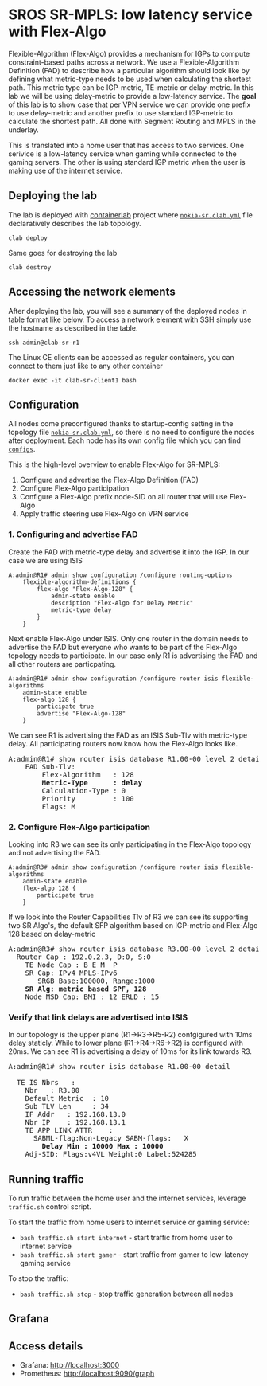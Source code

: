 # SROS SR-MPLS: low latency service with Flex-Algo
Flexible-Algorithm (Flex-Algo) provides a mechanism for IGPs to compute constraint-based paths across a network. We use a Flexible-Algorithm Definition (FAD) to describe how a particular algorithm should look like by defining what metric-type needs to be used when calculating the shortest path. This metric type can be IGP-metric, TE-metric or delay-metric. In this lab we will be using delay-metric to provide a low-latency service. The **goal** of this lab is to show case that per VPN service we can provide one prefix to use delay-metric and another prefix to use standard IGP-metric to calculate the shortest path. All done with Segment Routing and MPLS in the underlay.

This is translated into a home user that has access to two services. One serivice is a low-latency service when gaming while connected to the gaming servers. The other is using standard IGP metric when the user is making use of the internet service.

## Deploying the lab
The lab is deployed with [containerlab](https://containerlab.dev/) project where [`nokia-sr.clab.yml`](https://github.com/srl-labs/nokia-segment-routing-lab/blob/master/nokia-sr.clab.yml) file declaratively describes the lab topology.
```
clab deploy
```
Same goes for destroying the lab
```
clab destroy
```

## Accessing the network elements
After deploying the lab, you will see a summary of the deployed nodes in table format like below. To access a network element with SSH simply use the hostname as described in the table.
```
ssh admin@clab-sr-r1
```
The Linux CE clients can be accessed as regular containers, you can connect to them just like to any other container
```
docker exec -it clab-sr-client1 bash
```

## Configuration
All nodes come preconfigured thanks to startup-config setting in the topology file [`nokia-sr.clab.yml`](nokia-sr.clab.yml), so there is no need to configure the nodes after deployment. Each node has its own config file which you can find [`configs`](/configs). 

This is the high-level overview to enable Flex-Algo for SR-MPLS:

1. Configure and advertise the Flex-Algo Definition (FAD)
2. Configure Flex-Algo participation
3. Configure a Flex-Algo prefix node-SID on all router that will use Flex-Algo
4. Apply traffic steering use Flex-Algo on VPN service

### 1. Configuring and advertise FAD
Create the FAD with metric-type delay and advertise it into the IGP. In our case we are using ISIS
```
A:admin@R1# admin show configuration /configure routing-options
    flexible-algorithm-definitions {
        flex-algo "Flex-Algo-128" {
            admin-state enable
            description "Flex-Algo for Delay Metric"
            metric-type delay
        }
    }
```
Next enable Flex-Algo under ISIS. Only one router in the domain needs to advertise the FAD but everyone who wants to be part of the Flex-Algo topology needs to participate. In our case only R1 is advertising the FAD and all other routers are particpating.
```
A:admin@R1# admin show configuration /configure router isis flexible-algorithms
    admin-state enable
    flex-algo 128 {
        participate true
        advertise "Flex-Algo-128"
    }

```
We can see R1 is advertising the FAD as an ISIS Sub-Tlv with metric-type delay. All participating routers now know how the Flex-Algo looks like.
<pre>
A:admin@R1# show router isis database R1.00-00 level 2 detail | match "FAD Sub-Tlv" post-lines 5
    FAD Sub-Tlv:
        Flex-Algorithm   : 128
        <b>Metric-Type      : delay</b>
        Calculation-Type : 0
        Priority         : 100
        Flags: M
</pre>
### 2. Configure Flex-Algo participation
Looking into R3 we can see its only participating in the Flex-Algo topology and not advertising the FAD.
```
A:admin@R3# admin show configuration /configure router isis flexible-algorithms
    admin-state enable
    flex-algo 128 {
        participate true
    }
```
If we look into the Router Capabilities Tlv of R3 we can see its supporting two SR Algo's, the default SFP algorithm based on IGP-metric and Flex-Algo 128 based on delay-metric
<pre>
A:admin@R3# show router isis database R3.00-00 level 2 detail | match "Router Cap" post-lines 5
  Router Cap : 192.0.2.3, D:0, S:0
    TE Node Cap : B E M  P
    SR Cap: IPv4 MPLS-IPv6
       SRGB Base:100000, Range:1000
    <b>SR Alg: metric based SPF, 128</b>
    Node MSD Cap: BMI : 12 ERLD : 15
</pre>

### Verify that link delays are advertised into ISIS
In our topology is the upper plane (R1->R3->R5-R2) confgigured with 10ms delay staticly. While to lower plane (R1->R4->R6->R2) is configured with 20ms. We can see R1 is advertising a delay of 10ms for its link towards R3.
<pre>
A:admin@R1# show router isis database R1.00-00 detail
<snipp>
  TE IS Nbrs   :
    Nbr   : R3.00
    Default Metric  : 10
    Sub TLV Len     : 34
    IF Addr   : 192.168.13.0
    Nbr IP    : 192.168.13.1
    TE APP LINK ATTR    :
      SABML-flag:Non-Legacy SABM-flags:   X
        <b>Delay Min : 10000 Max : 10000</b>
    Adj-SID: Flags:v4VL Weight:0 Label:524285
</pre>

## Running traffic

To run traffic between the home user and the internet services, leverage `traffic.sh` control script.

To start the traffic from home users to internet service or gaming service:

* `bash traffic.sh start internet` - start traffic from home user to internet service
* `bash traffic.sh start gamer` - start traffic from gamer to low-latency gaming service

To stop the traffic:

* `bash traffic.sh stop` - stop traffic generation between all nodes





## Grafana

## Access details

* Grafana: <http://localhost:3000>
* Prometheus: <http://localhost:9090/graph>
